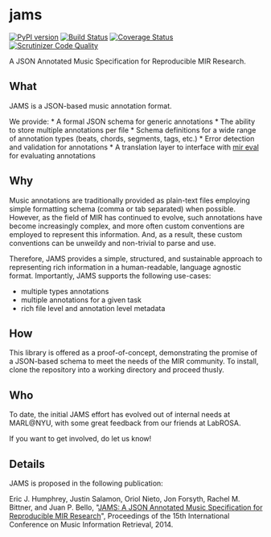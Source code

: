 jams
====
[![PyPI version](https://badge.fury.io/py/jams.svg)](http://badge.fury.io/py/jams)
[![Build Status](https://travis-ci.org/marl/jams.svg?branch=develop)](https://travis-ci.org/marl/jams)
[![Coverage Status](https://coveralls.io/repos/marl/jams/badge.svg?branch=develop)](https://coveralls.io/r/marl/jams?branch=develop)
[![Scrutinizer Code Quality](https://scrutinizer-ci.com/g/marl/jams/badges/quality-score.png?b=develop)](https://scrutinizer-ci.com/g/marl/jams/?branch=develop)

A JSON Annotated Music Specification for Reproducible MIR Research.

What
----
JAMS is a JSON-based music annotation format.

We provide:
    * A formal JSON schema for generic annotations
    * The ability to store multiple annotations per file
    * Schema definitions for a wide range of annotation types (beats, chords, segments, tags, etc.)
    * Error detection and validation for annotations
    * A translation layer to interface with [mir eval](https://craffel.github.io/mir_eval>)
      for evaluating annotations

Why
----
Music annotations are traditionally provided as plain-text files employing
simple formatting schema (comma or tab separated) when possible. However, as
the field of MIR has continued to evolve, such annotations have become
increasingly complex, and more often custom conventions are employed to
represent this information. And, as a result, these custom conventions can be
unweildy and non-trivial to parse and use.

Therefore, JAMS provides a simple, structured, and sustainable approach to
representing rich information in a human-readable, language agnostic format.
Importantly, JAMS supports the following use-cases:
* multiple types annotations
* multiple annotations for a given task
* rich file level and annotation level metadata

How
----
This library is offered as a proof-of-concept, demonstrating the promise of a
JSON-based schema to meet the needs of the MIR community. To install, clone the
repository into a working directory and proceed thusly.

Who
----
To date, the initial JAMS effort has evolved out of internal needs at MARL@NYU,
with some great feedback from our friends at LabROSA.

If you want to get involved, do let us know!

Details
-------
JAMS is proposed in the following publication:

Eric J. Humphrey, Justin Salamon, Oriol Nieto, Jon Forsyth, Rachel M. Bittner,
and Juan P. Bello, "[JAMS: A JSON Annotated Music Specification for Reproducible
MIR Research](http://marl.smusic.nyu.edu/papers/humphrey_jams_ismir2014.pdf)",
Proceedings of the 15th International Conference on Music Information Retrieval,
2014.
